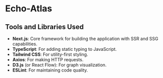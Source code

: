 # Echo-Atlas
## Tools and Libraries Used
- **Next.js**: Core framework for building the application with SSR and SSG capabilities.
- **TypeScript**: For adding static typing to JavaScript.
- **Tailwind CSS**: For utility-first styling.
- **Axios**: For making HTTP requests.
- **D3.js** (or React Flow): For graph visualization.
- **ESLint**: For maintaining code quality.
